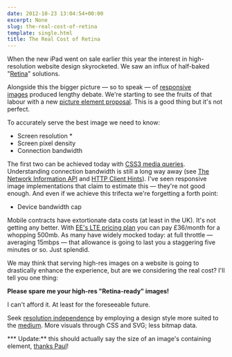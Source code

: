 ```yaml
---
date: 2012-10-23 13:04:54+00:00
excerpt: None
slug: the-real-cost-of-retina
template: single.html
title: The Real Cost of Retina
---
```


When the new iPad went on sale earlier this year the interest in high-resolution website design skyrocketed. We saw an influx of half-baked "[Retina](https://dbushell.com/2012/07/13/vector-graphics-retina-and-you/)" solutions.

Alongside this the bigger picture — so to speak — of [responsive images](http://www.w3.org/community/respimg/) produced lengthy debate. We're starting to see the fruits of that labour with a new [picture element proposal](http://responsiveimagescg.github.com/picture-element/). This is a good thing but it's not perfect.

To accurately serve the best image we need to know:


* Screen resolution *
* Screen pixel density
* Connection bandwidth


The first two can be achieved today with [CSS3 media queries](http://www.w3.org/TR/css3-mediaqueries/). Understanding connection bandwidth is still a long way away (see [The Network Information API](http://dvcs.w3.org/hg/dap/raw-file/tip/network-api/Overview.html) and [HTTP Client Hints](https://docs.google.com/document/d/1xCtGvPbvVLacg45MWdAlLBnuWa7sJM1cEk1lI6nv--c/mobilebasic?pli=1)). I've seen responsive image implementations that claim to estimate this — they're not good enough. And even if we achieve this trifecta we're forgetting a forth point:

* Device bandwidth cap

Mobile contracts have extortionate data costs (at least in the UK). It's not getting any better. With [EE's LTE pricing plan](http://www.theverge.com/2012/10/22/3539628/ee-lte-price-plans) you can pay £36/month for a whopping 500mb. As many have widely mocked today: at full throttle — averaging 15mbps — that allowance is going to last you a staggering five minutes or so. Just splendid.

We may think that serving high-res images on a website is going to drastically enhance the experience, but are we considering the real cost? I'll tell you one thing:

**Please spare me your high-res "Retina-ready" images!**

I can't afford it. At least for the foreseeable future.

Seek [resolution independence](http://coding.smashingmagazine.com/2012/01/16/resolution-independence-with-svg/) by employing a design style more suited to the [medium](https://dbushell.com/2012/09/25/what-is-the-medium/). More visuals through CSS and SVG; less bitmap data.

*** Update:** this should actually say the size of an image's containing element, [thanks Paul](http://twitter.com/paulrobertlloyd/status/260732321081200640)!


